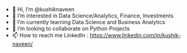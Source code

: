 - 👋 Hi, I’m @kushiknaveen
- 👀 I’m interested in Data Science/Analytics, Finance, Investments
- 🌱 I’m currently learning Data Science and Business Analytics
- 💞️ I’m looking to collaborate on Python Projects
- 📫 How to reach me LinkedIn : https://www.linkedin.com/in/kushik-naveen/

<!---
kushiknaveen/kushiknaveen is a ✨ special ✨ repository because its `README.md` (this file) appears on your GitHub profile.
You can click the Preview link to take a look at your changes.
--->
